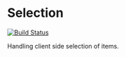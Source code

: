 # Selection

[![Build Status](https://travis-ci.org/actano/selection.svg?branch=master)](https://travis-ci.org/actano/selection)

Handling client side selection of items.
